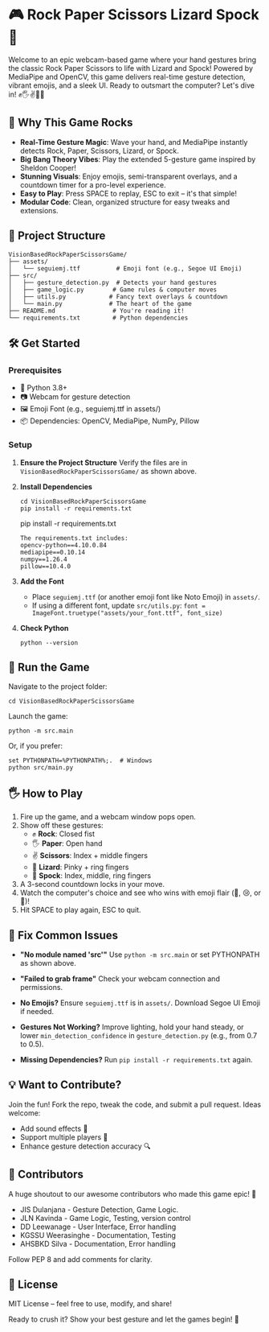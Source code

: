 # 🎮 Rock Paper Scissors Lizard Spock 🚀

Welcome to an epic webcam-based game where your hand gestures bring the classic Rock Paper Scissors to life with Lizard and Spock! Powered by MediaPipe and OpenCV, this game delivers real-time gesture detection, vibrant emojis, and a sleek UI. Ready to outsmart the computer? Let's dive in! ✊🖐️✌️🦎🖖

## 🌟 Why This Game Rocks

- **Real-Time Gesture Magic**: Wave your hand, and MediaPipe instantly detects Rock, Paper, Scissors, Lizard, or Spock.
- **Big Bang Theory Vibes**: Play the extended 5-gesture game inspired by Sheldon Cooper!
- **Stunning Visuals**: Enjoy emojis, semi-transparent overlays, and a countdown timer for a pro-level experience.
- **Easy to Play**: Press SPACE to replay, ESC to exit – it's that simple!
- **Modular Code**: Clean, organized structure for easy tweaks and extensions.

## 📂 Project Structure
```
VisionBasedRockPaperScissorsGame/
├── assets/
│   └── seguiemj.ttf          # Emoji font (e.g., Segoe UI Emoji)
├── src/
│   ├── gesture_detection.py  # Detects your hand gestures
│   ├── game_logic.py        # Game rules & computer moves
│   ├── utils.py            # Fancy text overlays & countdown
│   └── main.py             # The heart of the game
├── README.md                # You're reading it!
└── requirements.txt         # Python dependencies
```
## 🛠️ Get Started

### Prerequisites

- 🐍 Python 3.8+
- 📷 Webcam for gesture detection
- 🖼️ Emoji Font (e.g., seguiemj.ttf in assets/)
- 📦 Dependencies: OpenCV, MediaPipe, NumPy, Pillow

### Setup

1. **Ensure the Project Structure**
   Verify the files are in `VisionBasedRockPaperScissorsGame/` as shown above.

2. **Install Dependencies**
   ```
   cd VisionBasedRockPaperScissorsGame
   pip install -r requirements.txt
   ```
   pip install -r requirements.txt
   ```
   The requirements.txt includes:
   opencv-python==4.10.0.84
   mediapipe==0.10.14
   numpy==1.26.4
   pillow==10.4.0
   ```

3. **Add the Font**
   - Place `seguiemj.ttf` (or another emoji font like Noto Emoji) in `assets/`.
   - If using a different font, update `src/utils.py`: `font = ImageFont.truetype("assets/your_font.ttf", font_size)`

4. **Check Python**
   ```
   python --version
   ```

## 🎉 Run the Game

Navigate to the project folder:
```
cd VisionBasedRockPaperScissorsGame
```

Launch the game:
```
python -m src.main
```

Or, if you prefer:
```
set PYTHONPATH=%PYTHONPATH%;.  # Windows
python src/main.py
```

## 🖐️ How to Play

1. Fire up the game, and a webcam window pops open.
2. Show off these gestures:
   - ✊ **Rock**: Closed fist
   - 🖐️ **Paper**: Open hand
   - ✌️ **Scissors**: Index + middle fingers
   - 🦎 **Lizard**: Pinky + ring fingers
   - 🖖 **Spock**: Index, middle, ring fingers
3. A 3-second countdown locks in your move.
4. Watch the computer's choice and see who wins with emoji flair (🎉, 😢, or 🤝)!
5. Hit SPACE to play again, ESC to quit.

## 🔧 Fix Common Issues

- **"No module named 'src'"**
  Use `python -m src.main` or set PYTHONPATH as shown above.
  
- **"Failed to grab frame"**
  Check your webcam connection and permissions.
  
- **No Emojis?**
  Ensure `seguiemj.ttf` is in `assets/`. Download Segoe UI Emoji if needed.
  
- **Gestures Not Working?**
  Improve lighting, hold your hand steady, or lower `min_detection_confidence` in `gesture_detection.py` (e.g., from 0.7 to 0.5).
  
- **Missing Dependencies?**
  Run `pip install -r requirements.txt` again.

## 💡 Want to Contribute?

Join the fun! Fork the repo, tweak the code, and submit a pull request. Ideas welcome:
- Add sound effects 🎵
- Support multiple players 👥
- Enhance gesture detection accuracy 🔍

## 👥 Contributors

A huge shoutout to our awesome contributors who made this game epic! 🎉
- JIS Dulanjana -  Gesture Detection, Game Logic.
- JLN Kavinda - Game Logic, Testing, version control
- DD Leewanage - User Interface, Error handling
- KGSSU Weerasinghe - Documentation, Testing
- AHSBKD Silva - Documentation, Error handling

Follow PEP 8 and add comments for clarity.

## 📜 License

MIT License – feel free to use, modify, and share!

Ready to crush it? Show your best gesture and let the games begin! 🚀

